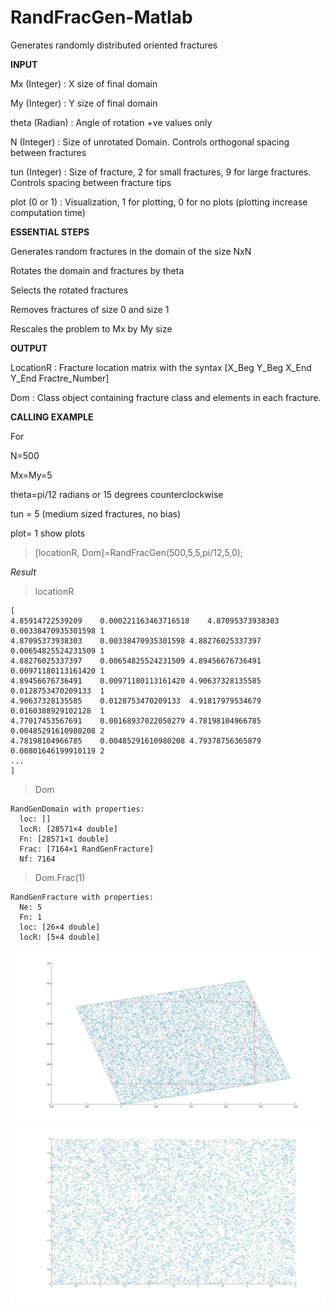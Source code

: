 # RandFracGen-Matlab

 Generates randomly distributed oriented fractures


**INPUT**

 Mx    (Integer) : X size of final domain 

 My    (Integer) : Y size of final domain

 theta (Radian)  : Angle of rotation +ve values only

 N     (Integer) : Size of unrotated Domain. Controls orthogonal spacing between fractures

 tun   (Integer) : Size of fracture, 2 for small fractures, 9 for large fractures. Controls spacing between fracture tips

 plot  (0 or 1)  : Visualization, 1 for plotting, 0 for no plots (plotting increase computation time)


**ESSENTIAL STEPS**

 Generates random fractures in the domain of the size NxN

 Rotates the domain and fractures by theta

 Selects the rotated fractures

 Removes fractures of size 0 and size 1

 Rescales the problem to Mx by My size


**OUTPUT**

 LocationR     : Fracture location matrix with the syntax [X_Beg Y_Beg X_End Y_End Fractre_Number]

 Dom           : Class object containing fracture class and elements in each fracture. 


**CALLING EXAMPLE**

 For

 N=500

 Mx=My=5

 theta=pi/12 radians  or 15 degrees counterclockwise

 tun = 5 (medium sized fractures, no bias)

 plot= 1 show plots

>[locationR, Dom]=RandFracGen(500,5,5,pi/12,5,0);


*Result*
>locationR

    [
    4.85914722539209	0.000221163463716518	4.87095373938303	0.00338470935301598	1
    4.87095373938303	0.00338470935301598	4.88276025337397	0.00654825524231509	1
    4.88276025337397	0.00654825524231509	4.89456676736491	0.00971180113161420	1
    4.89456676736491	0.00971180113161420	4.90637328135585	0.0128753470209133	1
    4.90637328135585	0.0128753470209133	4.91817979534679	0.0160388929102128	1
    4.77017453567691	0.00168937022050279	4.78198104966785	0.00485291610980208	2
    4.78198104966785	0.00485291610980208	4.79378756365879	0.00801646199910119	2
    ...
    ]

>Dom

    RandGenDomain with properties:
      loc: []
      locR: [28571×4 double]
      Fn: [28571×1 double]
      Frac: [7164×1 RandGenFracture]
      Nf: 7164

>Dom.Frac(1)

    RandGenFracture with properties:
      Ne: 5
      Fn: 1
      loc: [26×4 double]
      locR: [5×4 double]

![Alt text](/images/RandFracU.jpg?raw=true "Selection Box")
![Alt text](/images/RandFracR.jpg?raw=true "Output rotated fractures")

    
